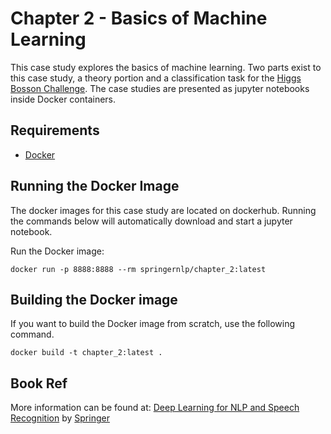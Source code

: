 # Chapter 2 - Basics of Machine Learning
This case study explores the basics of machine learning. Two parts exist to this case study, a theory portion and a classification task for the [Higgs Bosson Challenge](http://opendata.cern.ch/collection/ATLAS-Higgs-Challenge-2014). The case studies are presented as jupyter notebooks inside Docker containers. 

## Requirements
* [Docker](https://docs.docker.com/install/) 

## Running the Docker Image
The docker images for this case study are located on dockerhub. Running the commands below will automatically download and start a jupyter notebook.

Run the Docker image:
```
docker run -p 8888:8888 --rm springernlp/chapter_2:latest
```


## Building the Docker image
If you want to build the Docker image from scratch, use the following command. 
```
docker build -t chapter_2:latest .
```

## Book Ref
More information can be found at: [Deep Learning for NLP and Speech Recognition](https://www.amazon.com/Deep-Learning-NLP-Speech-Recognition/dp/3030145956) by [Springer](https://www.springer.com/us/book/9783030145958) 

